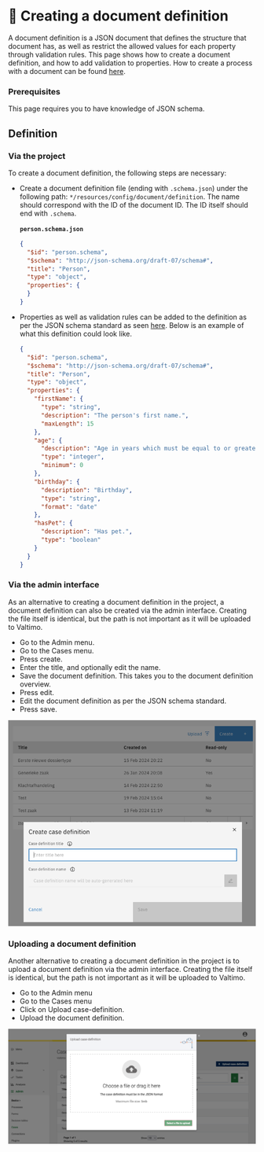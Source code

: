 # 🛑 Creating a document definition

A document definition is a JSON document that defines the structure that document has, as well as restrict the allowed values for each property through validation rules. This page shows how to create a document definition, and how to add validation to properties. How to create a process with a document can be found [here](start-case.md).

### Prerequisites

This page requires you to have knowledge of JSON schema.

## Definition

### Via the project

To create a document definition, the following steps are necessary:

*   Create a document definition file (ending with `.schema.json`) under the following path: `*/resources/config/document/definition`. The name should correspond with the ID of the document ID. The ID itself should end with `.schema`.

    **`person.schema.json`**

    ```json
    {
      "$id": "person.schema",
      "$schema": "http://json-schema.org/draft-07/schema#",
      "title": "Person",
      "type": "object",
      "properties": {
      }
    }
    ```
*   Properties as well as validation rules can be added to the definition as per the JSON schema standard as seen [here](https://json-schema.org/understanding-json-schema/index.html). Below is an example of what this definition could look like.

    ```json
    {
      "$id": "person.schema",
      "$schema": "http://json-schema.org/draft-07/schema#",
      "title": "Person",
      "type": "object",
      "properties": {
        "firstName": {
          "type": "string",
          "description": "The person's first name.",
          "maxLength": 15
        },
        "age": {
          "description": "Age in years which must be equal to or greater than zero.",
          "type": "integer",
          "minimum": 0
        },
        "birthday": {
          "description": "Birthday",
          "type": "string",
          "format": "date"
        },
        "hasPet": {
          "description": "Has pet.",
          "type": "boolean"
        }
      }
    }
    ```

### Via the admin interface

As an alternative to creating a document definition in the project, a document definition can also be created via the admin interface. Creating the file itself is identical, but the path is not important as it will be uploaded to Valtimo.

* Go to the Admin menu.
* Go to the Cases menu.
* Press create.
* Enter the title, and optionally edit the name.
* Save the document definition. This takes you to the document definition overview.
* Press edit.
* Edit the document definition as per the JSON schema standard.
* Press save.

![Creating a document definition](../../using-valtimo/document/img/create-document-definition.png)

### Uploading a document definition

Another alternative to creating a document definition in the project is to upload a document definition via the admin interface. Creating the file itself is identical, but the path is not important as it will be uploaded to Valtimo.

* Go to the Admin menu
* Go to the Cases menu
* Click on Upload case-definition.
* Upload the document definition.

![Uploading a document definition](../../using-valtimo/document/img/upload-document-definition.png)
